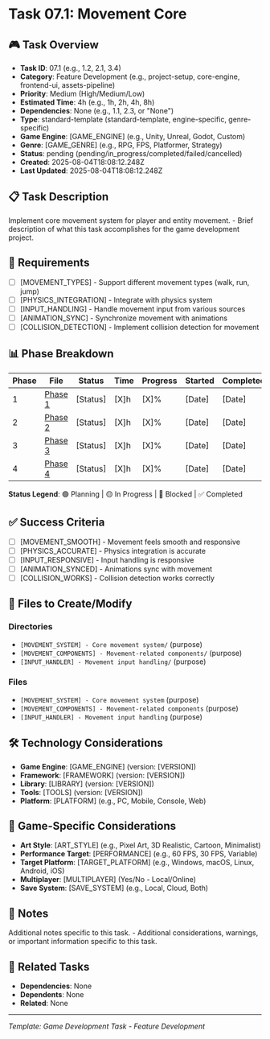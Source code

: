 # Task 07.1: Movement Core

## 🎮 Task Overview
- **Task ID**: 07.1 (e.g., 1.2, 2.1, 3.4)
- **Category**: Feature Development (e.g., project-setup, core-engine, frontend-ui, assets-pipeline)
- **Priority**: Medium (High/Medium/Low)
- **Estimated Time**: 4h (e.g., 1h, 2h, 4h, 8h)
- **Dependencies**: None (e.g., 1.1, 2.3, or "None")
- **Type**: standard-template (standard-template, engine-specific, genre-specific)
- **Game Engine**: [GAME_ENGINE] (e.g., Unity, Unreal, Godot, Custom)
- **Genre**: [GAME_GENRE] (e.g., RPG, FPS, Platformer, Strategy)
- **Status**: pending (pending/in_progress/completed/failed/cancelled)
- **Created**: 2025-08-04T18:08:12.248Z
- **Last Updated**: 2025-08-04T18:08:12.248Z

## 📋 Task Description
Implement core movement system for player and entity movement. - Brief description of what this task accomplishes for the game development project.

## 🎯 Requirements
- [ ] [MOVEMENT_TYPES] - Support different movement types (walk, run, jump)
- [ ] [PHYSICS_INTEGRATION] - Integrate with physics system
- [ ] [INPUT_HANDLING] - Handle movement input from various sources
- [ ] [ANIMATION_SYNC] - Synchronize movement with animations
- [ ] [COLLISION_DETECTION] - Implement collision detection for movement

## 📊 Phase Breakdown
| Phase | File | Status | Time | Progress | Started | Completed |
|-------|------|--------|------|----------|---------|-----------|
| 1 | [Phase 1](./01-movement-core-phase-1.md) | [Status] | [X]h | [X]% | [Date] | [Date] |
| 2 | [Phase 2](./01-movement-core-phase-2.md) | [Status] | [X]h | [X]% | [Date] | [Date] |
| 3 | [Phase 3](./01-movement-core-phase-3.md) | [Status] | [X]h | [X]% | [Date] | [Date] |
| 4 | [Phase 4](./01-movement-core-phase-4.md) | [Status] | [X]h | [X]% | [Date] | [Date] |

**Status Legend**: 🟢 Planning | 🟡 In Progress | 🔴 Blocked | ✅ Completed

## ✅ Success Criteria
- [ ] [MOVEMENT_SMOOTH] - Movement feels smooth and responsive
- [ ] [PHYSICS_ACCURATE] - Physics integration is accurate
- [ ] [INPUT_RESPONSIVE] - Input handling is responsive
- [ ] [ANIMATION_SYNCED] - Animations sync with movement
- [ ] [COLLISION_WORKS] - Collision detection works correctly

## 📁 Files to Create/Modify
### Directories
- `[MOVEMENT_SYSTEM] - Core movement system/` (purpose)
- `[MOVEMENT_COMPONENTS] - Movement-related components/` (purpose)
- `[INPUT_HANDLER] - Movement input handling/` (purpose)

### Files
- `[MOVEMENT_SYSTEM] - Core movement system` (purpose)
- `[MOVEMENT_COMPONENTS] - Movement-related components` (purpose)
- `[INPUT_HANDLER] - Movement input handling` (purpose)

## 🛠️ Technology Considerations
- **Game Engine**: [GAME_ENGINE] (version: [VERSION])
- **Framework**: [FRAMEWORK] (version: [VERSION])
- **Library**: [LIBRARY] (version: [VERSION])
- **Tools**: [TOOLS] (version: [VERSION])
- **Platform**: [PLATFORM] (e.g., PC, Mobile, Console, Web)

## 🎨 Game-Specific Considerations
- **Art Style**: [ART_STYLE] (e.g., Pixel Art, 3D Realistic, Cartoon, Minimalist)
- **Performance Target**: [PERFORMANCE] (e.g., 60 FPS, 30 FPS, Variable)
- **Target Platform**: [TARGET_PLATFORM] (e.g., Windows, macOS, Linux, Android, iOS)
- **Multiplayer**: [MULTIPLAYER] (Yes/No - Local/Online)
- **Save System**: [SAVE_SYSTEM] (e.g., Local, Cloud, Both)

## 📝 Notes
Additional notes specific to this task. - Additional considerations, warnings, or important information specific to this task.

## 🔗 Related Tasks
- **Dependencies**: None
- **Dependents**: None
- **Related**: None

---
*Template: Game Development Task - Feature Development* 
